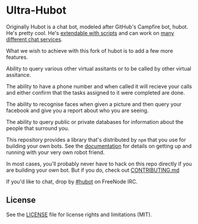 # Ultra-Hubot

Originally Hubot is a chat bot, modeled after GitHub's Campfire bot, hubot. He's pretty
cool. He's [extendable with scripts](http://hubot.github.com/docs/#scripts) and can work on [many
different chat services](https://hubot.github.com/docs/adapters/).

What we wish to achieve with this fork of hubot is to add a few more features.

Ability to query various other virtual assitants or to be called by other virtual assitance.

The ability to have a phone number and when called it will recieve your calls and either confirm that the tasks assigned to it were completed are done.

The ability to recognise faces when given a picture and then query your facebook and give you a report about who you are seeing.

The ability to query public or private databases for information about the people that surround you.

This repository provides a library that's distributed by `npm` that you
use for building your own bots.  See the [documentation](http://hubot.github.com/docs)
for details on getting up and running with your very own robot friend.

In most cases, you'll probably never have to hack on this repo directly if you
are building your own bot. But if you do, check out [CONTRIBUTING.md](CONTRIBUTING.md)

If you'd like to chat, drop by [#hubot](http://webchat.freenode.net/?channels=#hubot) on FreeNode IRC.

## License

See the [LICENSE](LICENSE.md) file for license rights and limitations (MIT).
